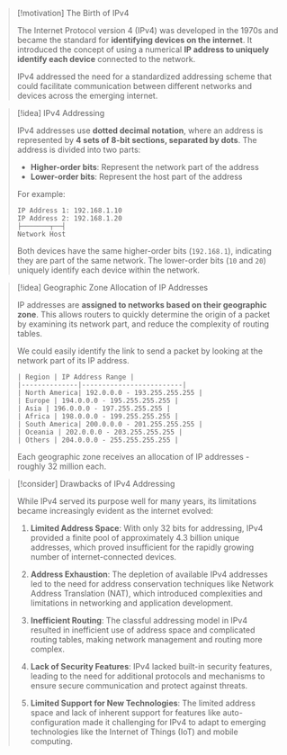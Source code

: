 > [!motivation] The Birth of IPv4
>
> The Internet Protocol version 4 (IPv4) was developed in the 1970s and became the standard for **identifying devices on the internet**. It introduced the concept of using a numerical **IP address to uniquely identify each device** connected to the network.
>
> IPv4 addressed the need for a standardized addressing scheme that could facilitate communication between different networks and devices across the emerging internet.

> [!idea] IPv4 Addressing
>
> IPv4 addresses use **dotted decimal notation**, where an address is represented by **4 sets of 8-bit sections, separated by dots**. The address is divided into two parts:
>
> - **Higher-order bits**: Represent the network part of the address
> - **Lower-order bits**: Represent the host part of the address
>
> For example:
>
> ```plaintext
> IP Address 1: 192.168.1.10
> IP Address 2: 192.168.1.20
> ├───────┬──┤
> Network Host
> ```
>
> Both devices have the same higher-order bits (`192.168.1`), indicating they are part of the same network. The lower-order bits (`10` and `20`) uniquely identify each device within the network.

> [!idea] Geographic Zone Allocation of IP Addresses
>
> IP addresses are **assigned to networks based on their geographic zone**. This allows routers to quickly determine the origin of a packet by examining its network part, and reduce the complexity of routing tables.
>
> We could easily identify the link to send a packet by looking at the network part of its IP address.
>
> ```
> | Region | IP Address Range |
> |--------------|-------------------------|
> | North America| 192.0.0.0 - 193.255.255.255 |
> | Europe | 194.0.0.0 - 195.255.255.255 |
> | Asia | 196.0.0.0 - 197.255.255.255 |
> | Africa | 198.0.0.0 - 199.255.255.255 |
> | South America| 200.0.0.0 - 201.255.255.255 |
> | Oceania | 202.0.0.0 - 203.255.255.255 |
> | Others | 204.0.0.0 - 255.255.255.255 |
> ```
>
> Each geographic zone receives an allocation of IP addresses - roughly 32 million each.

> [!consider] Drawbacks of IPv4 Addressing
>
> While IPv4 served its purpose well for many years, its limitations became increasingly evident as the internet evolved:
>
> 1. **Limited Address Space**: With only 32 bits for addressing, IPv4 provided a finite pool of approximately 4.3 billion unique addresses, which proved insufficient for the rapidly growing number of internet-connected devices.
>
> 2. **Address Exhaustion**: The depletion of available IPv4 addresses led to the need for address conservation techniques like Network Address Translation (NAT), which introduced complexities and limitations in networking and application development.
>
> 3. **Inefficient Routing**: The classful addressing model in IPv4 resulted in inefficient use of address space and complicated routing tables, making network management and routing more complex.
>
> 4. **Lack of Security Features**: IPv4 lacked built-in security features, leading to the need for additional protocols and mechanisms to ensure secure communication and protect against threats.
>
> 5. **Limited Support for New Technologies**: The limited address space and lack of inherent support for features like auto-configuration made it challenging for IPv4 to adapt to emerging technologies like the Internet of Things (IoT) and mobile computing.

